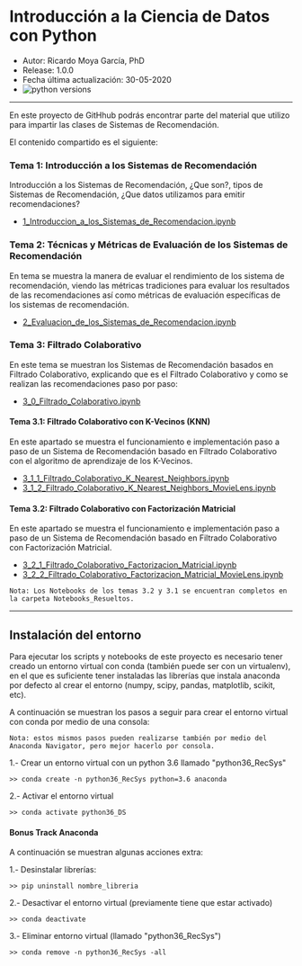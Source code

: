 # Introducción a la Ciencia de Datos con Python

* Autor: Ricardo Moya García, PhD
* Release: 1.0.0
* Fecha última actualización: 30-05-2020
* ![python versions](https://img.shields.io/badge/python-3.6%2C%203.7-blue.svg)


<hr>

En este proyecto de GitHhub podrás encontrar parte del material que utilizo para impartir las clases de Sistemas de Recomendación.



El contenido compartido es el siguiente:


### Tema 1: Introducción a los Sistemas de Recomendación

Introducción a los Sistemas de Recomendación, ¿Que son?, tipos de Sistemas de Recomendación, ¿Que datos utilizamos para emitir recomendaciones?

- [1_Introduccion_a_los_Sistemas_de_Recomendacion.ipynb](https://github.com/RicardoMoya/Recommender_Systems_-Python-/blob/main/1_Introduccion_a_los_Sistemas_de_Recomendacion.ipynb)


### Tema 2: Técnicas y Métricas de Evaluación de los Sistemas de Recomendación

En tema se muestra la manera de evaluar el rendimiento de los sistema de recomendación, viendo las métricas tradiciones para evaluar los resultados de las recomendaciones así como métricas de evaluación específicas de los sistemas de recomendación. 

- [2_Evaluacion_de_los_Sistemas_de_Recomendacion.ipynb](https://github.com/RicardoMoya/Recommender_Systems_-Python-/blob/main/2_Evaluacion_de_los_Sistemas_de_Recomendacion.ipynb)


### Tema 3: Filtrado Colaborativo

En este tema se muestran los Sistemas de Recomendación basados en Filtrado Colaborativo, explicando que es el Filtrado Colaborativo y como se realizan las recomendaciones paso por paso:

- [3_0_Filtrado_Colaborativo.ipynb](https://github.com/RicardoMoya/Recommender_Systems_-Python-/blob/main/3_0_Filtrado_Colaborativo.ipynb)

#### Tema 3.1: Filtrado Colaborativo con K-Vecinos (KNN)

En este apartado se muestra el funcionamiento e implementación paso a paso de un Sistema de Recomendación basado en Filtrado Colaborativo con el algoritmo de aprendizaje de los K-Vecinos.

- [3_1_1_Filtrado_Colaborativo_K_Nearest_Neighbors.ipynb](https://github.com/RicardoMoya/Recommender_Systems_-Python-/blob/main/3_1_1_Filtrado_Colaborativo_K_Nearest_Neighbors.ipynb)
- [3_1_2_Filtrado_Colaborativo_K_Nearest_Neighbors_MovieLens.ipynb](https://github.com/RicardoMoya/Recommender_Systems_-Python-/blob/main/3_1_2_Filtrado_Colaborativo_K_Nearest_Neighbors_MovieLens.ipynb)

#### Tema 3.2: Filtrado Colaborativo con Factorización Matricial

En este apartado se muestra el funcionamiento e implementación paso a paso de un Sistema de Recomendación basado en Filtrado Colaborativo con Factorización Matricial.

- [3_2_1_Filtrado_Colaborativo_Factorizacion_Matricial.ipynb](https://github.com/RicardoMoya/Recommender_Systems_-Python-/blob/main/3_2_1_Filtrado_Colaborativo_Factorizacion_Matricial.ipynb)
- [3_2_2_Filtrado_Colaborativo_Factorizacion_Matricial_MovieLens.ipynb](https://github.com/RicardoMoya/Recommender_Systems_-Python-/blob/main/3_2_2_Filtrado_Colaborativo_Factorizacion_Matricial_MovieLens.ipynb)


`Nota: Los Notebooks de los temas 3.2 y 3.1 se encuentran completos en la carpeta Notebooks_Resueltos.`

<hr>

## Instalación del entorno

Para ejecutar los scripts y notebooks de este proyecto es necesario tener creado un entorno virtual con conda (también puede ser con un virtualenv), en el que es suficiente tener instaladas las librerías que instala anaconda por defecto al crear el entorno (numpy, scipy, pandas, matplotlib, scikit, etc).

A continuación se muestran los pasos a seguir para crear el entorno virtual con conda por medio de una consola:

`Nota: estos mismos pasos pueden realizarse también por medio del Anaconda Navigator, pero mejor hacerlo por consola.`

1.- Crear un entorno virtual con un python 3.6 llamado "python36_RecSys"

```
>> conda create -n python36_RecSys python=3.6 anaconda
```

2.- Activar el entorno virtual

```
>> conda activate python36_DS
```

#### Bonus Track Anaconda

A continuación se muestran algunas acciones extra:

1.- Desinstalar librerías:

```
>> pip uninstall nombre_libreria
```

2.- Desactivar el entorno virtual (previamente tiene que estar activado)

```
>> conda deactivate
```

3.- Eliminar entorno virtual (llamado "python36_RecSys")

```
>> conda remove -n python36_RecSys -all
```